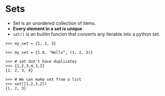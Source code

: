 # Sets

- Set is an unordered collection of items.
- **Every element in a set is unique**
- `set()` is an builtin funcion thst converts any iterable into a python set.


```
>>> my_set = {1, 2, 3}
```

```
>>> my_set = {1.0, "Hello", (1, 2, 3)}
```

```
>>> # set don't have duplicates
>>> {1,2,3,4,3,2}
{1, 2, 3, 4}
```

```
>>> # We can make set from a list
>>> set([1,2,3,2])
{1, 2, 3}
```